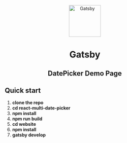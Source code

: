 <p align="center">
    <img alt="Gatsby" width="100" src="https://github.com/shahabyazdi/react-multi-date-picker/blob/master/website/src/images/icon.png?raw=true" />
</p>
<h1 align="center">
  Gatsby
</h1>
<h2 align="center">
  DatePicker Demo Page
</h2>

## Quick start

1.  **clone the repo**
2.  **cd react-multi-date-picker**
3.  **npm install**
4.  **npm run build**
5.  **cd website**
6.  **npm install**
7.  **gatsby develop**